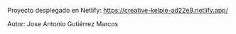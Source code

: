 Proyecto desplegado en Netlify: https://creative-kelpie-ad22e9.netlify.app/

Autor: Jose Antonio Gutiérrez Marcos
